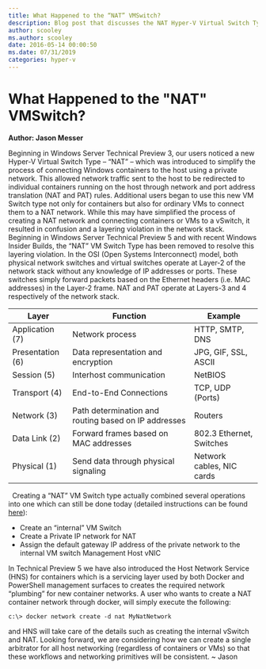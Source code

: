 ```yaml
---
title: What Happened to the “NAT” VMSwitch?
description: Blog post that discusses the NAT Hyper-V Virtual Switch Type's removal and highlights the changes caused by the VMSwitch's removal.
author: scooley
ms.author: scooley
date: 2016-05-14 00:00:50
ms.date: 07/31/2019
categories: hyper-v
---
```

# What Happened to the "NAT" VMSwitch?

**Author: Jason Messer** 

Beginning in Windows Server Technical Preview 3, our users noticed a new Hyper-V Virtual Switch Type – “NAT” – which was introduced to simplify the process of connecting Windows containers to the host using a private network. This allowed network traffic sent to the host to be redirected to individual containers running on the host through network and port address translation (NAT and PAT) rules. Additional users began to use this new VM Switch type not only for containers but also for ordinary VMs to connect them to a NAT network. While this may have simplified the process of creating a NAT network and connecting containers or VMs to a vSwitch, it resulted in confusion and a layering violation in the network stack. Beginning in Windows Server Technical Preview 5 and with recent Windows Insider Builds, the “NAT” VM Switch Type has been removed to resolve this layering violation. In the OSI (Open Systems Interconnect) model, both physical network switches and virtual switches operate at Layer-2 of the network stack without any knowledge of IP addresses or ports. These switches simply forward packets based on the Ethernet headers (i.e. MAC addresses) in the Layer-2 frame. NAT and PAT operate at Layers-3 and 4 respectively of the network stack.  

| Layer | Function | Example |
|------|----------|---------|  
| Application (7) | Network process | HTTP, SMTP, DNS |
| Presentation (6) | Data representation and encryption | JPG, GIF, SSL, ASCII |
| Session (5) | Interhost communication | NetBIOS |
| Transport (4) | End-to-End Connections | TCP, UDP (Ports) |
| Network (3) | Path determination and routing based on IP addresses | Routers |
| Data Link (2) | Forward frames based on MAC addresses | 802.3 Ethernet, Switches |
| Physical (1) | Send data through physical signaling | Network cables, NIC cards |
  
Creating a “NAT” VM Switch type actually combined several operations into one which can still be done today (detailed instructions can be found [here](https://msdn.microsoft.com/virtualization/hyperv_on_windows/user_guide/setup_nat_network)): 

  * Create an “internal” VM Switch
  * Create a Private IP network for NAT
  * Assign the default gateway IP address of the private network to the internal VM switch Management Host vNIC

In Technical Preview 5 we have also introduced the Host Network Service (HNS) for containers which is a servicing layer used by both Docker and PowerShell management surfaces to creates the required network “plumbing” for new container networks. A user who wants to create a NAT container network through docker, will simply execute the following: 

`c:\> docker network create -d nat MyNatNetwork`

and HNS will take care of the details such as creating the internal vSwitch and NAT. Looking forward, we are considering how we can create a single arbitrator for all host networking (regardless of containers or VMs) so that these workflows and networking primitives will be consistent. ~ Jason
